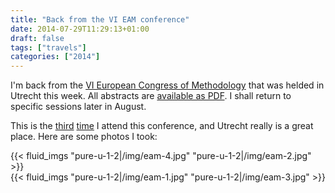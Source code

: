 ```yaml
---
title: "Back from the VI EAM conference"
date: 2014-07-29T11:29:13+01:00
draft: false
tags: ["travels"]
categories: ["2014"]
---
```


I'm back from the [VI European Congress of Methodology](http://eam2014.fss.uu.nl) that was helded in Utrecht this week. All abstracts are [available as PDF](http://eam2014.fss.uu.nl/files/2012/06/Abstracts.pdf). I shall return to specific sessions later in August.

This is the [third](/post/back-from-the-iv-eam-conference) [time](/post/notes-on-the-ecm-2012-conference) I attend this conference, and Utrecht really is a great place. Here are some photos I took:

{{< fluid_imgs
  "pure-u-1-2|/img/eam-4.jpg"
  "pure-u-1-2|/img/eam-2.jpg" >}}
<br>
{{< fluid_imgs
  "pure-u-1-2|/img/eam-1.jpg"
  "pure-u-1-2|/img/eam-3.jpg" >}}
